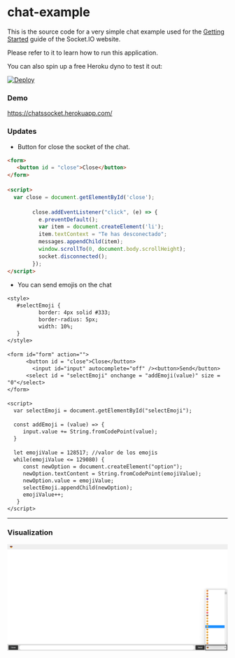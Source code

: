 # chat-example

This is the source code for a very simple chat example used for
the [Getting Started](http://socket.io/get-started/chat/) guide
of the Socket.IO website.

Please refer to it to learn how to run this application.

You can also spin up a free Heroku dyno to test it out:

[![Deploy](https://www.herokucdn.com/deploy/button.png)](https://heroku.com/deploy?template=https://github.com/socketio/chat-example)

### Demo

https://chatssocket.herokuapp.com/

### Updates

* Button for close the socket of the chat.

```html
<form>
   <button id = "close">Close</button>
</form>

<script>
  var close = document.getElementById('close');
      
        close.addEventListener("click", (e) => {
          e.preventDefault();
          var item = document.createElement('li');
          item.textContext = "Te has desconectado";
          messages.appendChild(item);
          window.scrollTo(0, document.body.scrollHeight);
          socket.disconnected();
        });
</script>

```

* You can send emojis on the chat

```
<style>
   #selectEmoji {
          border: 4px solid #333;
          border-radius: 5px;
          width: 10%;
   }
</style>

<form id="form" action="">
      <button id = "close">Close</button>
        <input id="input" autocomplete="off" /><button>Send</button>
      <select id = "selectEmoji" onchange = "addEmoji(value)" size = "0"</select>
</form>

<script>
  var selectEmoji = document.getElementById("selectEmoji");

  const addEmoji = (value) => {
     input.value += String.fromCodePoint(value);
  }

  let emojiValue = 128517; //valor de los emojis
  while(emojiValue <= 129080) {
     const newOption = document.createElement("option");
     newOption.textContent = String.fromCodePoint(emojiValue);
     newOption.value = emojiValue;
     selectEmoji.appendChild(newOption);
     emojiValue++;
   }
</script>

```
-----------------------------------------------------------------------
### Visualization 

![](https://github.com/mgh99/Sistemas_Distribuidos/blob/main/Practica1/img/img-chat-socket.png)





